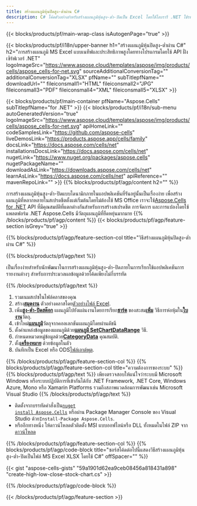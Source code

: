 ```yaml
---
title: สร้างแผนภูมิหุ้นปิดสูง-ต่ำผ่าน C#
description: C# โค้ดตัวอย่างสำหรับสร้างแผนภูมิหุ้นสูง-ต่ำ-ปิดเป็น Excel โดยใช้ไลบรารี .NET ใช้รหัสนี้เพื่อสร้างแผนภูมิหุ้นสูง-ต่ำ-ปิดไปยัง MS Excel ภายใน VB.NET, Asp.NET หรือแอปพลิเคชันใดๆ ที่ใช้ .NET
---
```

{{< blocks/products/pf/main-wrap-class isAutogenPage="true" >}}

{{< blocks/products/pf/i18n/upper-banner h1="สร้างแผนภูมิหุ้นปิดสูง-ต่ำผ่าน C#" h2="การสร้างแผนภูมิ MS Excel แบบเนทีฟและประสิทธิภาพสูงโดยทางโปรแกรมโดยใช้ API ฝั่งเซิร์ฟเวอร์ .NET" logoImageSrc="https://www.aspose.cloud/templates/aspose/img/products/cells/aspose_cells-for-net.svg" sourceAdditionalConversionTag="" additionalConversionTag="XLSX" pfName="" subTitlepfName="" downloadUrl="" fileiconsmall1="HTML" fileiconsmall2="JPG" fileiconsmall3="PDF" fileiconsmall4="XML" fileiconsmall5="XLSX" >}}

{{< blocks/products/pf/main-container pfName="Aspose.Cells" subTitlepfName="for .NET" >}}
{{< blocks/products/pf/i18n/sub-menu autoGeneratedVersion="true" logoImageSrc="https://www.aspose.cloud/templates/aspose/img/products/cells/aspose_cells-for-net.svg" apiHomeLink="" codeSamplesLink="https://github.com/aspose-cells" liveDemosLink="https://products.aspose.app/cells/family" docsLink="https://docs.aspose.com/cells/net" installationsDocsLink="https://docs.aspose.com/cells/net" nugetLink="https://www.nuget.org/packages/aspose.cells" nugetPackageName="" downloadAsLink="https://downloads.aspose.com/cells/net" learnAsLink="https://docs.aspose.com/cells/net" apiReference="" mavenRepoLink="" >}}
{{% blocks/products/pf/agp/content h2="" %}}

การสร้างแผนภูมิหุ้นสูง-ต่ำ-ปิดแบบไดนามิกภายในแอปพลิเคชันที่รันอยู่นั้นเป็นเรื่องง่าย เพื่อสร้างแผนภูมิที่หลากหลายในสเปรดชีตตั้งแต่เริ่มต้นโดยไม่ต้องใช้ MS Office เราจะใช้[Aspose.Cells for .NET](https://products.aspose.com/cells/net) API ที่มีคุณสมบัติที่แตกต่างกันสำหรับการสร้างสเปรดชีต การจัดการ และการแปลงโดยใช้แพลตฟอร์ม .NET Aspose.Cells มีวัตถุแผนภูมิที่ยืดหยุ่นมากมาย
{{% /blocks/products/pf/agp/content %}}
{{< blocks/products/pf/agp/feature-section isGrey="true" >}}

{{% blocks/products/pf/agp/feature-section-col title="วิธีสร้างแผนภูมิหุ้นปิดสูง-ต่ำผ่าน C#" %}}

{{% blocks/products/pf/agp/text %}}

เป็นเรื่องง่ายสำหรับนักพัฒนาในการสร้างแผนภูมิหุ้นสูง-ต่ำ-ปิดภายในการเรียกใช้แอปพลิเคชันการรายงานต่างๆ สำหรับการประมวลผลข้อมูลด้วยโค้ดเพียงไม่กี่บรรทัด

{{% /blocks/products/pf/agp/text %}}

1. รวมเนมสเปซในไฟล์คลาสของคุณ
1.  สร้าง[**สมุดงาน**](https://reference.aspose.com/cells/net/aspose.cells/workbook) ตัวอย่างคลาสโดย[ตัวอย่างไฟล์ Excel](High-Low-Close.xlsx).
1.  เพิ่ม[**สูง-ต่ำ-ปิดสต๊อก**](https://reference.aspose.com/cells/net/aspose.cells.charts/charttype) แผนภูมิไปยังแผ่นงานโดยการเรียก[**ชาร์ต**](https://reference.aspose.com/cells/net/aspose.cells.charts/chartcollection) ของสะสม[**เพิ่ม**](https://reference.aspose.com/cells/net/aspose.cells.charts/chartcollection/methods/add) วิธีการห่อหุ้มใน[**ใบงาน**](https://reference.aspose.com/cells/net/aspose.cells/worksheet)วัตถุ.
1.  เข้าใหม่[**แผนภูมิ**](https://reference.aspose.com/cells/net/aspose.cells.charts/chart)วัตถุจากคอลเลกชันแผนภูมิโดยผ่านดัชนี
1.  ตั้งค่าแหล่งข้อมูลของแผนภูมิด้วย[**แผนภูมิ SetChartDataRange**](https://reference.aspose.com/cells/net/aspose.cells.charts/chart/methods/setchartdatarange) วิธี.
1.  กำหนดหมวดหมู่ข้อมูลด้วย[**CategoryData**](https://reference.aspose.com/cells/net/aspose.cells.charts/seriescollection/categorydata/) คุณสมบัติ.
1.  ตั้ง[**เครื่องหมาย**](https://reference.aspose.com/cells/net/aspose.cells.charts/series/marker/) ด้วยข้อมูลในตัว
1.  บันทึกเป็น Excel หรือ ODS[ไฟล์เอาต์พุต](out.xlsx).

{{% /blocks/products/pf/agp/feature-section-col %}}
{{% blocks/products/pf/agp/feature-section-col title="ความต้องการของระบบ" %}}
{{% blocks/products/pf/agp/text %}}
เพียงตรวจสอบให้แน่ใจว่าระบบมี Microsoft Windows หรือระบบปฏิบัติการที่เข้ากันได้กับ .NET Framework, .NET Core, Windows Azure, Mono หรือ Xamarin Platforms รวมถึงสภาพแวดล้อมการพัฒนาเช่น Microsoft Visual Studio
{{% /blocks/products/pf/agp/text %}}
-  ติดตั้งจากบรรทัดคำสั่งเป็น<code><a href="https://downloads.aspose.com/cells/net">nuget install Aspose.Cells</a></code> หรือผ่าน Package Manager Console ของ Visual Studio ด้วย<code>Install-Package Aspose.Cells</code>.
-  หรืออีกทางหนึ่ง ให้ดาวน์โหลดตัวติดตั้ง MSI แบบออฟไลน์หรือ DLL ทั้งหมดในไฟล์ ZIP จาก<a href="https://downloads.aspose.com/cells/net">ดาวน์โหลด</a>

{{% /blocks/products/pf/agp/feature-section-col %}}
{{% blocks/products/pf/agp/code-block title="ซอร์สโค้ดต่อไปนี้แสดงวิธีสร้างแผนภูมิหุ้นสูง-ต่ำ-ปิดเป็นไฟล์ MS Excel XLSX โดยใช้ C#" offSpacer="" %}}

{{< gist "aspose-cells-gists" "59a1901d62ea9ceb08456a818431a898" "create-high-low-close-stock-chart.cs" >}}

{{% /blocks/products/pf/agp/code-block %}}

{{< /blocks/products/pf/agp/feature-section >}}

<!-- aboutfile Starts -->
